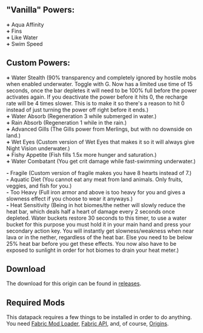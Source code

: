 ## **"Vanilla" Powers:**
**+** Aqua Affinity\
**+** Fins\
**+** Like Water\
**+** Swim Speed

## **Custom Powers:**
**+** Water Stealth (90% transparency and completely ignored by hostile mobs when enabled underwater. Toggle with G. Now has a limited use time of 15 seconds, once the bar depletes it will need to be 100% full before the power activates again. If you deactivate the power before it hits 0, the recharge rate will be 4 times slower. This is to make it so there's a reason to hit 0 instead of just turning the power off right before it ends.)\
**+** Water Absorb (Regeneration 3 while submerged in water.)\
**+** Rain Absorb (Regeneration 1 while in the rain.)\
**+** Advanced Gills (The Gills power from Merlings, but with no downside on land.)\
**+** Wet Eyes (Custom version of Wet Eyes that makes it so it will always give Night Vision underwater.)\
**+** Fishy Appetite (Fish fills 1.5x more hunger and saturation.)\
**+** Water Combatant (You get crit damage while fast-swimming underwater.)

**-** Fragile (Custom version of fragile makes you have 8 hearts instead of 7.)\
**-** Aquatic Diet (You cannot eat any meat from land animals. Only fruits, veggies, and fish for you.)\
**-** Too Heavy (Full iron armor and above is too heavy for you and gives a slowness effect if you choose to wear it anyways.)\
**-** Heat Sensitivity (Being in hot biomes/the nether will slowly reduce the heat bar, which deals half a heart of damage every 2 seconds once depleted. Water buckets restore 30 seconds to this timer, to use a water bucket for this purpose you must hold it in your main hand and press your secondary action key. You will instantly get slowness/weakness when near lava or in the nether, regardless of the heat bar. Else you need to be below 25% heat bar before you get these effects. You now also have to be exposed to sunlight in order for hot biomes to drain your heat meter.)

## **Download**
The download for this origin can be found in [releases](https://github.com/LilyArlatto/Vaporeon_Origin-Datapack/releases).

## **Required Mods**
This datapack requires a few things to be installed in order to do anything. You need [Fabric Mod Loader](https://fabricmc.net/use/), [Fabric API](https://www.curseforge.com/minecraft/mc-mods/fabric-api), and, of course, [Origins](https://www.curseforge.com/minecraft/mc-mods/origins).
